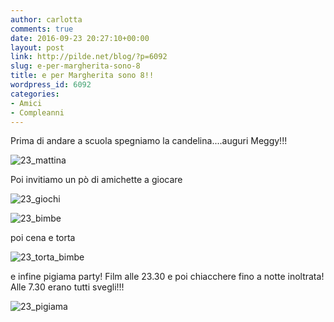 ```yaml
---
author: carlotta
comments: true
date: 2016-09-23 20:27:10+00:00
layout: post
link: http://pilde.net/blog/?p=6092
slug: e-per-margherita-sono-8
title: e per Margherita sono 8!!
wordpress_id: 6092
categories:
- Amici
- Compleanni
---
```


Prima di andare a scuola spegniamo la candelina....auguri Meggy!!!

![23_mattina]({{baseurl}}/uploads/2016/10/23_mattina.png)


Poi invitiamo un pò di amichette a giocare

![23_giochi]({{baseurl}}/uploads/2016/10/23_giochi.png)


 ![23_bimbe]({{baseurl}}/uploads/2016/10/23_bimbe.png)


poi cena e torta

![23_torta_bimbe]({{baseurl}}/uploads/2016/10/23_torta_bimbe.png)


e infine pigiama party! Film alle 23.30 e poi chiacchere fino a notte inoltrata! Alle 7.30 erano tutti svegli!!!

![23_pigiama]({{baseurl}}/uploads/2016/10/23_pigiama.png)



